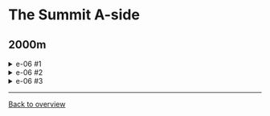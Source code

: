 # The Summit A-side

## 2000m

<details>
  <summary>e-06 #1</summary>
  
  ![gif](https://github.com/DrMadThrust/docs-swag-collection/blob/main/vids/7A_4_e-06_00.webp)
  
  Insanity: 6 Potential: 0
  
  Reverse coyote demohyper bhop, ultra downright twice, jump through the tiny gap and finish with an upright and up dash pattern. Bonus points are awarded for not doing a crouched bhop through the spinner gap.
  Slightly slower than ASS (quite a bit faster than regular skip!) but will make you the supreme authority of the swag business if you pull this off in a run. A lot easier, only a few frames slower but boring if you only ultra once instead of twice.
</details>

<details>
  <summary>e-06 #2</summary>
  
  ![gif](https://github.com/DrMadThrust/docs-swag-collection/blob/main/vids/7A_4_e-06_01.webp)
  
  Insanity: 3 Potential: 0
  
  Reverse coyote demohyper bhop, and from there on it's basically the regular skip. Only difference is that you can greed out a right dash instead of doing 2 uprights. Decent save over regular skip, so go for it if for whatever reason you're consistent at that reverse demohyper.
</details>

<details>
  <summary>e-06 #3</summary>
  
  ![gif](https://github.com/DrMadThrust/docs-swag-collection/blob/main/vids/7A_4_e-06_02.webp)
  
  Insanity: 4 Potential: +1
  
  Reverse coyote demohyper bhop, fly for a bit and then end it off the same way you would end off ASS! Who would have thought that ASS and regular skip could become friends one day. Demo throught the spinner gap highly recommended, but in no way required.
</details>

---
[Back to overview](https://github.com/DrMadThrust/docs-swag-collection)
